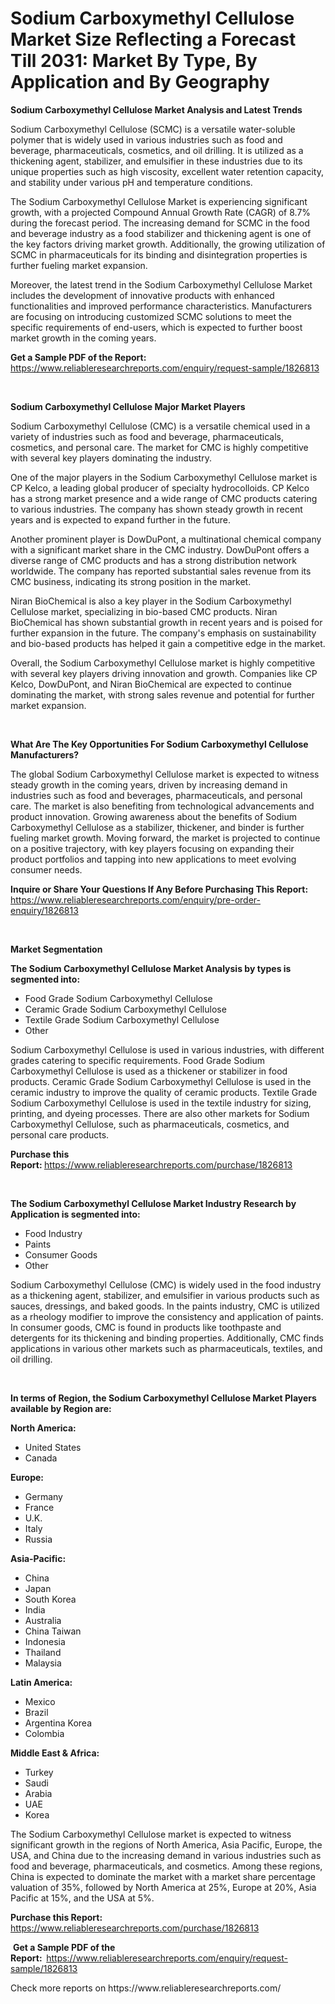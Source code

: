 <p><h1>Sodium Carboxymethyl Cellulose Market Size Reflecting a Forecast Till 2031: Market By Type, By Application and By Geography</h1></p><p><strong>Sodium Carboxymethyl Cellulose Market Analysis and Latest Trends</strong></p>
<p><p>Sodium Carboxymethyl Cellulose (SCMC) is a versatile water-soluble polymer that is widely used in various industries such as food and beverage, pharmaceuticals, cosmetics, and oil drilling. It is utilized as a thickening agent, stabilizer, and emulsifier in these industries due to its unique properties such as high viscosity, excellent water retention capacity, and stability under various pH and temperature conditions.</p><p>The Sodium Carboxymethyl Cellulose Market is experiencing significant growth, with a projected Compound Annual Growth Rate (CAGR) of 8.7% during the forecast period. The increasing demand for SCMC in the food and beverage industry as a food stabilizer and thickening agent is one of the key factors driving market growth. Additionally, the growing utilization of SCMC in pharmaceuticals for its binding and disintegration properties is further fueling market expansion.</p><p>Moreover, the latest trend in the Sodium Carboxymethyl Cellulose Market includes the development of innovative products with enhanced functionalities and improved performance characteristics. Manufacturers are focusing on introducing customized SCMC solutions to meet the specific requirements of end-users, which is expected to further boost market growth in the coming years.</p></p>
<p><strong>Get a Sample PDF of the Report:&nbsp;</strong> <a href="https://www.reliableresearchreports.com/enquiry/request-sample/1826813">https://www.reliableresearchreports.com/enquiry/request-sample/1826813</a></p>
<p>&nbsp;</p>
<p><strong>Sodium Carboxymethyl Cellulose Major Market Players</strong></p>
<p><p>Sodium Carboxymethyl Cellulose (CMC) is a versatile chemical used in a variety of industries such as food and beverage, pharmaceuticals, cosmetics, and personal care. The market for CMC is highly competitive with several key players dominating the industry.</p><p>One of the major players in the Sodium Carboxymethyl Cellulose market is CP Kelco, a leading global producer of specialty hydrocolloids. CP Kelco has a strong market presence and a wide range of CMC products catering to various industries. The company has shown steady growth in recent years and is expected to expand further in the future.</p><p>Another prominent player is DowDuPont, a multinational chemical company with a significant market share in the CMC industry. DowDuPont offers a diverse range of CMC products and has a strong distribution network worldwide. The company has reported substantial sales revenue from its CMC business, indicating its strong position in the market.</p><p>Niran BioChemical is also a key player in the Sodium Carboxymethyl Cellulose market, specializing in bio-based CMC products. Niran BioChemical has shown substantial growth in recent years and is poised for further expansion in the future. The company's emphasis on sustainability and bio-based products has helped it gain a competitive edge in the market.</p><p>Overall, the Sodium Carboxymethyl Cellulose market is highly competitive with several key players driving innovation and growth. Companies like CP Kelco, DowDuPont, and Niran BioChemical are expected to continue dominating the market, with strong sales revenue and potential for further market expansion.</p></p>
<p>&nbsp;</p>
<p><strong>What Are The Key Opportunities For Sodium Carboxymethyl Cellulose Manufacturers?</strong></p>
<p><p>The global Sodium Carboxymethyl Cellulose market is expected to witness steady growth in the coming years, driven by increasing demand in industries such as food and beverages, pharmaceuticals, and personal care. The market is also benefiting from technological advancements and product innovation. Growing awareness about the benefits of Sodium Carboxymethyl Cellulose as a stabilizer, thickener, and binder is further fueling market growth. Moving forward, the market is projected to continue on a positive trajectory, with key players focusing on expanding their product portfolios and tapping into new applications to meet evolving consumer needs.</p></p>
<p><strong>Inquire or Share Your Questions If Any Before Purchasing This Report:</strong> <a href="https://www.reliableresearchreports.com/enquiry/pre-order-enquiry/1826813">https://www.reliableresearchreports.com/enquiry/pre-order-enquiry/1826813</a></p>
<p>&nbsp;</p>
<p><strong>Market Segmentation</strong></p>
<p><strong>The Sodium Carboxymethyl Cellulose Market Analysis by types is segmented into:</strong></p>
<p><ul><li>Food Grade Sodium Carboxymethyl Cellulose</li><li>Ceramic Grade Sodium Carboxymethyl Cellulose</li><li>Textile Grade Sodium Carboxymethyl Cellulose</li><li>Other</li></ul></p>
<p><p>Sodium Carboxymethyl Cellulose is used in various industries, with different grades catering to specific requirements. Food Grade Sodium Carboxymethyl Cellulose is used as a thickener or stabilizer in food products. Ceramic Grade Sodium Carboxymethyl Cellulose is used in the ceramic industry to improve the quality of ceramic products. Textile Grade Sodium Carboxymethyl Cellulose is used in the textile industry for sizing, printing, and dyeing processes. There are also other markets for Sodium Carboxymethyl Cellulose, such as pharmaceuticals, cosmetics, and personal care products.</p></p>
<p><strong>Purchase this Report:&nbsp;</strong><a href="https://www.reliableresearchreports.com/purchase/1826813">https://www.reliableresearchreports.com/purchase/1826813</a></p>
<p>&nbsp;</p>
<p><strong>The Sodium Carboxymethyl Cellulose Market Industry Research by Application is segmented into:</strong></p>
<p><ul><li>Food Industry</li><li>Paints</li><li>Consumer Goods</li><li>Other</li></ul></p>
<p><p>Sodium Carboxymethyl Cellulose (CMC) is widely used in the food industry as a thickening agent, stabilizer, and emulsifier in various products such as sauces, dressings, and baked goods. In the paints industry, CMC is utilized as a rheology modifier to improve the consistency and application of paints. In consumer goods, CMC is found in products like toothpaste and detergents for its thickening and binding properties. Additionally, CMC finds applications in various other markets such as pharmaceuticals, textiles, and oil drilling.</p></p>
<p>&nbsp;</p>
<p><strong>In terms of Region, the Sodium Carboxymethyl Cellulose Market Players available by Region are:</strong></p>
<p>
    <p> <strong> North America: </strong>
        <ul>
            <li>United States</li>
            <li>Canada</li>
        </ul>
        </p> 
    <p> <strong> Europe: </strong>
        <ul>
            <li>Germany</li>
            <li>France</li>
            <li>U.K.</li>
            <li>Italy</li>
            <li>Russia</li>
        </ul>
        </p> 
    <p> <strong> Asia-Pacific: </strong>
        <ul>
            <li>China</li>
            <li>Japan</li>
            <li>South Korea</li>
            <li>India</li>
            <li>Australia</li>
            <li>China Taiwan</li>
            <li>Indonesia</li>
            <li>Thailand</li>
            <li>Malaysia</li>
        </ul>
        </p> 
    <p> <strong> Latin America: </strong>
        <ul>
            <li>Mexico</li>
            <li>Brazil</li>
            <li>Argentina Korea</li>
            <li>Colombia</li>
        </ul>
        </p> 
    <p> <strong> Middle East & Africa: </strong>
        <ul>
            <li>Turkey</li>
            <li>Saudi</li>
            <li>Arabia</li>
            <li>UAE</li>
            <li>Korea</li>
        </ul>
    </p>
    </p>
<p><p>The Sodium Carboxymethyl Cellulose market is expected to witness significant growth in the regions of North America, Asia Pacific, Europe, the USA, and China due to the increasing demand in various industries such as food and beverage, pharmaceuticals, and cosmetics. Among these regions, China is expected to dominate the market with a market share percentage valuation of 35%, followed by North America at 25%, Europe at 20%, Asia Pacific at 15%, and the USA at 5%.</p></p>
<p><strong>Purchase this Report: </strong><a href="https://www.reliableresearchreports.com/purchase/1826813">https://www.reliableresearchreports.com/purchase/1826813</a></p>
<p>&nbsp;<strong>Get a Sample PDF of the Report:&nbsp;&nbsp;</strong><a href="https://www.reliableresearchreports.com/enquiry/request-sample/1826813">https://www.reliableresearchreports.com/enquiry/request-sample/1826813</a></p>
<p><strong></strong></p>
<p>Check more reports on https://www.reliableresearchreports.com/</p>